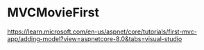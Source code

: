# MVCMovieFirst
https://learn.microsoft.com/en-us/aspnet/core/tutorials/first-mvc-app/adding-model?view=aspnetcore-8.0&tabs=visual-studio
